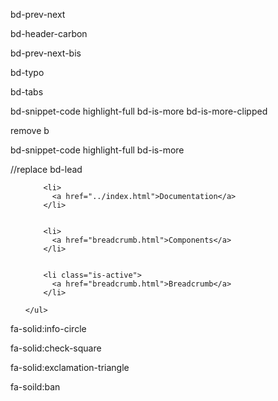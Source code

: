 bd-prev-next

bd-header-carbon

bd-prev-next-bis

bd-typo



bd-tabs

bd-snippet-code highlight-full bd-is-more bd-is-more-clipped

remove b

bd-snippet-code highlight-full bd-is-more

//replace bd-lead

<div class="bd-breadcrumb">
  <nav class="breadcrumb" aria-label="breadcrumbs">
    <ul>
      
      
        <li>
          <a href="../index.html">Documentation</a>
        </li>
      
        
        <li>
          <a href="breadcrumb.html">Components</a>
        </li>
      
        
        <li class="is-active">
          <a href="breadcrumb.html">Breadcrumb</a>
        </li>
      
    </ul>
  </nav>
</div>


fa-solid:info-circle

fa-solid:check-square

fa-solid:exclamation-triangle

fa-soild:ban


<span class="iconify" data-icon="mdi:home"></span>
          